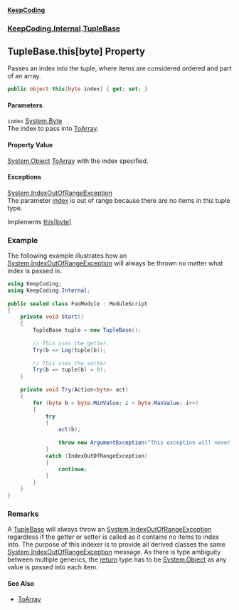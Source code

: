 #### [KeepCoding](index.md 'index')
### [KeepCoding.Internal](KeepCoding_Internal.md 'KeepCoding.Internal').[TupleBase](KeepCoding_Internal_TupleBase.md 'KeepCoding.Internal.TupleBase')
## TupleBase.this[byte] Property
Passes an index into the tuple, where items are considered ordered and part of an array.  
```csharp
public object this[byte index] { get; set; }
```
#### Parameters
<a name='KeepCoding_Internal_TupleBase_this_byte__index'></a>
`index` [System.Byte](https://docs.microsoft.com/en-us/dotnet/api/System.Byte 'System.Byte')  
The index to pass into [ToArray](KeepCoding_Internal_TupleBase_ToArray.md 'KeepCoding.Internal.TupleBase.ToArray').
  
#### Property Value
[System.Object](https://docs.microsoft.com/en-us/dotnet/api/System.Object 'System.Object')
[ToArray](KeepCoding_Internal_TupleBase_ToArray.md 'KeepCoding.Internal.TupleBase.ToArray') with the index specified.  
            
#### Exceptions
[System.IndexOutOfRangeException](https://docs.microsoft.com/en-us/dotnet/api/System.IndexOutOfRangeException 'System.IndexOutOfRangeException')  
The parameter [index](KeepCoding_Internal_TupleBase_this_byte_.md#KeepCoding_Internal_TupleBase_this_byte__index 'KeepCoding.Internal.TupleBase.this[byte].index') is out of range because there are no items in this tuple type.

Implements [this[byte]](KeepCoding_Internal_ITuple_this_byte_.md 'KeepCoding.Internal.ITuple.this[byte]')  
### Example
The following example illustrates how an [System.IndexOutOfRangeException](https://docs.microsoft.com/en-us/dotnet/api/System.IndexOutOfRangeException 'System.IndexOutOfRangeException') will always be thrown no matter what index is passed in.  
```csharp
using KeepCoding;  
using KeepCoding.Internal;  
  
public sealed class FooModule : ModuleScript  
{  
    private void Start()  
    {  
        TupleBase tuple = new TupleBase();  
          
        // This uses the getter.  
        Try(b => Log(tuple[b]);  
          
        // This uses the setter.  
        Try(b => tuple[b] = 0);  
    }  
      
    private void Try(Action<byte> act)  
    {  
        for (byte b = byte.MinValue; i < byte.MaxValue; i++)  
        {  
            try  
            {  
                act(b);  
                  
                throw new ArgumentException("This exception will never be thrown because the above operation will always fail!");  
            }  
            catch (IndexOutOfRangeException)  
            {  
                continue;  
            }  
        }  
    }  
}  
```
### Remarks
A [TupleBase](KeepCoding_Internal_TupleBase.md 'KeepCoding.Internal.TupleBase') will always throw an [System.IndexOutOfRangeException](https://docs.microsoft.com/en-us/dotnet/api/System.IndexOutOfRangeException 'System.IndexOutOfRangeException') regardless if the getter or setter is called as it contains no items to index into. The purpose of this indexer is to provide all derived classes the same [System.IndexOutOfRangeException](https://docs.microsoft.com/en-us/dotnet/api/System.IndexOutOfRangeException 'System.IndexOutOfRangeException') message. As there is type ambiguity between multiple generics, the [return](https://docs.microsoft.com/en-us/dotnet/csharp/language-reference/keywords/return 'https://docs.microsoft.com/en-us/dotnet/csharp/language-reference/keywords/return') type has to be [System.Object](https://docs.microsoft.com/en-us/dotnet/api/System.Object 'System.Object') as any value is passed into each item.  
#### See Also
- [ToArray](KeepCoding_Internal_TupleBase_ToArray.md 'KeepCoding.Internal.TupleBase.ToArray')
